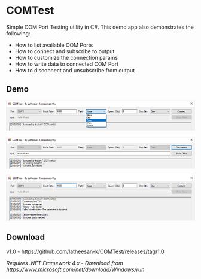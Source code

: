 # COMTest

Simple COM Port Testing utility in C#. This demo app also demonstrates the following:

* How to list available COM Ports
* How to connect and subscribe to output
* How to customize the connection params
* How to write data to connected COM Port
* How to disconnect and unsubscribe from output

## Demo

![screenshot1](https://raw.githubusercontent.com/latheesan-k/COMTest/master/Screenshots/1.png)

![screenshot2](https://raw.githubusercontent.com/latheesan-k/COMTest/master/Screenshots/2.png)

![screenshot3](https://raw.githubusercontent.com/latheesan-k/COMTest/master/Screenshots/3.png)

## Download

v1.0 - https://github.com/latheesan-k/COMTest/releases/tag/1.0

_Requires .NET Framework 4.x - Download from https://www.microsoft.com/net/download/Windows/run_
